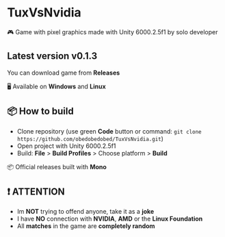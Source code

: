 # TuxVsNvidia
🎮 Game with pixel graphics made with Unity 6000.2.5f1 by solo developer

## Latest version v0.1.3
You can download game from **Releases**

🖥  Available on **Windows** and **Linux**

## 📦 How to build
- Clone repository (use green **Code** button or command: `git clone https://github.com/obedobedobed/TuxVsNvidia.git`)
- Open project with Unity 6000.2.5f1
- Build: **File** > **Build Profiles** > Choose platform > **Build**

📦 Official releases built with **Mono**

## ❗ ATTENTION
- Im **NOT** trying to offend anyone, take it as a **joke**
- I have **NO** connection with **NVIDIA**, **AMD** or the **Linux Foundation**
- All **matches** in the game are **completely random**
